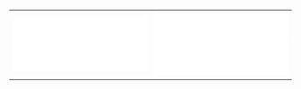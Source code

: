 <table>
  <tr>
    <td>
      <div align="center">
        <img src="/metrics.plugin.isocalendar.svg" alt="isocalendar.halfyear">
      </div>
    </td>
    <td>
      <div>
        <img src="/metrics.plugin.languages.svg">
      </div>
      <div>
        <img src="/metrics.plugin.languages.recent.svg">
      </div>
    </td>
  </tr>
</table>


<!--
**baitianyu-kun/baitianyu-kun** is a ✨ _special_ ✨ repository because its `README.md` (this file) appears on your GitHub profile.

Here are some ideas to get you started:

- 🔭 I’m currently working on ...
- 🌱 I’m currently learning ...
- 👯 I’m looking to collaborate on ...
- 🤔 I’m looking for help with ...
- 💬 Ask me about ...
- 📫 How to reach me: ...
- 😄 Pronouns: ...
- ⚡ Fun fact: ...

-->
